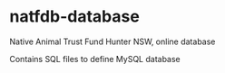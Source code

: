 # natfdb-database
Native Animal Trust Fund Hunter NSW, online database

Contains SQL files to define MySQL database
